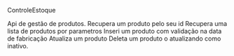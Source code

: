 ControleEstoque

Api de gestão de produtos.
Recupera um produto pelo seu id
Recupera uma lista de produtos por parametros
Inseri um produto com validação na data de fabricação
Atualiza um produto
Deleta um produto o atualizando como inativo.
